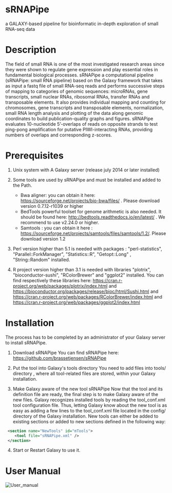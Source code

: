 # sRNAPipe
a GALAXY-based pipeline for bioinformatic in-depth exploration of small RNA-seq data

Description
=============

The field of small RNA is one of the most investigated research areas since they were shown to regulate gene expression and play essential roles in fundamental biological processes.
sRNAPipe  a computational pipeline (sRNAPipe: small RNA pipeline) based on the Galaxy framework that takes as input a fastq file of small RNA-seq reads and performs successive steps of mapping to categories of genomic sequences: microRNAs, gene transcripts, small nuclear RNAs, ribosomal RNAs, transfer RNAs and transposable elements. It also provides individual mapping and counting for chromosomes, gene transcripts and transposable elements, normalization, small RNA length analysis and plotting of the data along genomic coordinates to build publication-quality graphs and figures. sRNAPipe evaluates 10-nucleotide 5’-overlaps of reads on opposite strands to test ping-pong amplification for putative PIWI-interacting RNAs, providing numbers of overlaps and corresponding z-scores.



Prerequisites
=============

1. Unix system with A Galaxy server (release july 2014 or later installed)

2. Some tools are used by sRNAPipe and must be installed and added to the Path.

	* Bwa aligner: you can obtain it here: https://sourceforge.net/projects/bio-bwa/files/ . Please download version  0.7.12-r1039 or higher
	* BedTools powerful toolset for genome arithmetic is also needed. It should be found here: http://bedtools.readthedocs.io/en/latest/ . We recommend to use v2.24.0 or higher.
	* Samtools : you can obtain it here :  https://sourceforge.net/projects/samtools/files/samtools/1.2/. Please download version 1.2

3. Perl version higher than 5.1 is needed with packages : "perl-statistics", "Parallel::ForkManager", "Statistics::R", "Getopt::Long" , "String::Random" installed.

4. R project version higher than 3.1 is needed with libraries "plotrix", "bioconductor-sushi", "RColorBrewer" and "ggplot2"  installed. You can find respectively these libraries here: https://cran.r-project.org/web/packages/plotrix/index.html and https://bioconductor.org/packages/release/bioc/html/Sushi.html and https://cran.r-project.org/web/packages/RColorBrewer/index.html and https://cran.r-project.org/web/packages/ggplot2/index.html

Installation
=============

The process has to be completed by an administrator of your Galaxy server to install sRNAPipe.

1. Download sRNAPipe
You can find sRNAPipe here: https://github.com/brassetjensen/sRNAPipe

2. Put the tool into Galaxy's tools directory
You need to add files into tools/ directory , where all tool-related files are stored, within your Galaxy installation.

3. Make Galaxy aware of the new tool sRNAPipe
Now that the tool and its definition file are ready, the final step is to make Galaxy aware of the new files.
Galaxy recognizes installed tools by reading the tool_conf.xml tool configuration file. Thus, letting Galaxy know about the new tool is as easy as adding a few lines to the tool_conf.xml file located in the config/ directory of the Galaxy installation. New tools can either be added to existing sections or added to new sections defined in the following way:

```xml
 <section name="NewTools" id="mTools">
    <tool file="sRNAPipe.xml" />
 </section>
```

 4. Start or Restart Galaxy to use it.
 
 User Manual
=============
 
 ![User_manual]("https://github.com/brassetjensen/sRNAPipe/blob/master/sRNAPipe_User_Manual.pdf")
